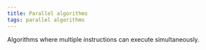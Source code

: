 ```yaml
---
title: Parallel algorithms
tags: parallel algorithms
---
```


Algorithms where multiple instructions can execute simultaneously.
